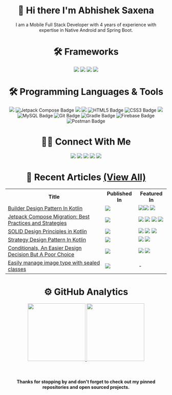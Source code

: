 <h1 align="center">👋 Hi there I'm Abhishek Saxena</h1>

<p align="center">
I am a Mobile Full Stack Developer with 4 years of experience with expertise in Native Android and Spring Boot.
</p>

<h1 align="center">🛠 Frameworks</h1>
<p align="center">
<img src="https://img.shields.io/badge/Android-3DDC84?logo=android&logoColor=fff&style=for-the-badge"/>
<img src="https://img.shields.io/badge/Flutter-%2302569B.svg?style=for-the-badge&logo=Flutter&logoColor=white" />
<img src="https://img.shields.io/badge/Spring%20Boot-6DB33F?logo=springboot&logoColor=fff&style=for-the-badge"/>
<img src="https://img.shields.io/badge/Angular-DD0031?logo=angular&logoColor=fff&style=for-the-badge"/>
</p>

<h1 align="center">🛠 Programming Languages & Tools</h1>
<p align="center">
<img src="https://img.shields.io/badge/Kotlin-7F52FF?logo=kotlin&logoColor=fff&style=for-the-badge"/>
<img src="https://img.shields.io/badge/Jetpack%20Compose-4285F4?logo=jetpackcompose&logoColor=fff&style=for-the-badge" alt="Jetpack Compose Badge">
<img src="https://img.shields.io/badge/OpenJDK-FFF?logo=openjdk&logoColor=000&style=for-the-badge"/>
<img src="https://img.shields.io/badge/dart-%230175C2.svg?style=for-the-badge&logo=dart&logoColor=white" />
<img src="https://img.shields.io/badge/HTML5-E34F26?logo=html5&logoColor=fff&style=for-the-badge" alt="HTML5 Badge">
<img src="https://img.shields.io/badge/CSS3-1572B6?logo=css3&logoColor=fff&style=for-the-badge" alt="CSS3 Badge">
<img src="https://img.shields.io/badge/TypeScript-3178C6?logo=typescript&logoColor=fff&style=for-the-badge"/>
<img src="https://img.shields.io/badge/MySQL-4479A1?logo=mysql&logoColor=fff&style=for-the-badge" alt="MySQL Badge">
<img src="https://img.shields.io/badge/Git-F05032?logo=git&logoColor=fff&style=for-the-badge" alt="Git Badge">
<img src="https://img.shields.io/badge/Gradle-02303A?logo=gradle&logoColor=fff&style=for-the-badge" alt="Gradle Badge">
<img src="https://img.shields.io/badge/Firebase-FFCA28?logo=firebase&logoColor=000&style=for-the-badge" alt="Firebase Badge">
<img src="https://img.shields.io/badge/Postman-FF6C37?logo=postman&logoColor=fff&style=for-the-badge" alt="Postman Badge">
</p>
<h1 align="center">🤝🏻 Connect With Me</h1>
<p align="center">
<a href="https://5abhisheksaxena.medium.com/" target="_blank" rel="noopener noreferrer"><img src="https://img.shields.io/badge/Medium-000?logo=medium&logoColor=fff&style=for-the-badge"/></a>
<a href="https://www.linkedin.com/in/5abhisheksaxena/" target="_blank" rel="noopener noreferrer"><img src="https://img.shields.io/badge/LinkedIn-0A66C2?logo=linkedin&logoColor=fff&style=for-the-badge"/></a>
<a href="https://twitter.com/intent/follow?screen_name=5abhisheks&tw_p=followbutton" target="_blank" rel="noopener noreferrer"><img src="https://img.shields.io/badge/Twitter-1DA1F2?logo=twitter&logoColor=fff&style=for-the-badge"/></a>
<a href="https://www.instagram.com/developing.developer/" target="_blank" rel="noopener noreferrer"><img src="https://img.shields.io/badge/Instagram-E4405F?logo=instagram&logoColor=fff&style=for-the-badge"/></a>
<a href="https://www.youtube.com/channel/UC8Gl9fv7A1ipE3EaOMzxCSg" target="_blank" rel="noopener noreferrer"><img src="https://img.shields.io/badge/YouTube-F00?logo=youtube&logoColor=fff&style=for-the-badge"/></a>
</p>

<h1 align="center">📖 Recent Articles <a href="https://5abhisheksaxena.medium.com/">(View All)</a></h1>

<table>
  <tr>
    <th>Title</th>
    <th>Published In</th>
    <th>Featured In</th>
  </tr>
  <tr>
    <td><a href="https://proandroiddev.com/builder-design-pattern-in-kotlin-c52e41bd6020">Builder Design Pattern In Kotlin</a></td>
    <td><a href="https://proandroiddev.com/builder-design-pattern-in-kotlin-c52e41bd6020"><img src="https://img.shields.io/badge/-ProAndroidDev-%23000000?logo=medium&style=for-the-badge"/></a></td>
    <td><a href="https://devlibrary.withgoogle.com/authors/abhisheksaxena"><img src="https://img.shields.io/badge/-Dev%20Library-blue?style=for-the-badge&logo=google"/></a><a href="https://androidweekly.net/issues/issue-575"><img src="https://img.shields.io/badge/androidweekly.net-Issue%20%23575-%23129bc9?style=for-the-badge"/></a> <a href="https://us12.campaign-archive.com/?u=f39692e245b94f7fb693b6d82&id=a5a3a49c56"><img src="https://img.shields.io/badge/kotlinweekly.net-Issue%20%23360-%237a4fbb?style=for-the-badge"/></a></td>
  </tr>
  <tr>
    <td><a href="https://proandroiddev.com/migration-to-jetpack-compose-for-a-legacy-application-3bf256df2ebe">Jetpack Compose Migration: Best Practices and Strategies</a></td>
    <td><a href="https://proandroiddev.com/migration-to-jetpack-compose-for-a-legacy-application-3bf256df2ebe"><img src="https://img.shields.io/badge/-ProAndroidDev-%23000000?logo=medium&style=for-the-badge"/></a></td>
    <td><a href="https://devlibrary.withgoogle.com/authors/abhisheksaxena"><img src="https://img.shields.io/badge/-Dev%20Library-blue?style=for-the-badge&logo=google"/></a> <a href="https://developers.googleblog.com/2023/02/google-dev-library-letters-18th-edition.html"><img src="https://img.shields.io/badge/Dev%20Library%20Letters-Issue%20%2318-blue?style=for-the-badge&logo=google"/></a> <a href="https://androidweekly.net/issues/issue-551"><img src="https://img.shields.io/badge/androidweekly.net-Issue%20%23551-%23129bc9?style=for-the-badge"/></a> <a href="https://us12.campaign-archive.com/?u=f39692e245b94f7fb693b6d82&id=1cea211a6d"><img src="https://img.shields.io/badge/kotlinweekly.net-Issue%20%23336-%237a4fbb?style=for-the-badge"/></a></td>
  </tr>
  
  <tr>
    <td><a href="https://proandroiddev.com/solid-design-principles-in-kotlin-79100c670df1">SOLID Design Principles in Kotlin</a></td>
    <td><a href="https://proandroiddev.com/solid-design-principles-in-kotlin-79100c670df1"><img src="https://img.shields.io/badge/-ProAndroidDev-%23000000?logo=medium&style=for-the-badge"/></a></td>
    <td><a href="https://devlibrary.withgoogle.com/authors/abhisheksaxena"><img src="https://img.shields.io/badge/-Dev%20Library-blue?style=for-the-badge&logo=google"/></a> <a href="https://androidweekly.net/issues/issue-548"><img src="https://img.shields.io/badge/androidweekly.net-Issue%20%23548-%23129bc9?style=for-the-badge"/></a> <a href="https://us12.campaign-archive.com/?u=f39692e245b94f7fb693b6d82&id=dae9760573"><img src="https://img.shields.io/badge/kotlinweekly.net-Issue%20%23333-%237a4fbb?style=for-the-badge"/></a></td>
  </tr>
  
  <tr>
    <td><a href="https://proandroiddev.com/strategy-design-pattern-in-kotlin-afaa5ed90932">Strategy Design Pattern In Kotlin</a></td>
    <td><a href="https://proandroiddev.com/strategy-design-pattern-in-kotlin-afaa5ed90932"><img src="https://img.shields.io/badge/-ProAndroidDev-%23000000?logo=medium&style=for-the-badge"/></a></td>
    <td><a href="https://devlibrary.withgoogle.com/authors/abhisheksaxena"><img src="https://img.shields.io/badge/-Dev%20Library-blue?style=for-the-badge&logo=google"/></a> <a href="https://mailchi.mp/kotlinweekly/kotlin-weekly-316"><img src="https://img.shields.io/badge/kotlinweekly.net-Issue%20%23316-%237a4fbb?style=for-the-badge"/></a></td>
  
  <tr>
    <td><a href="https://proandroiddev.com/conditionals-an-easier-design-decision-but-a-poor-choice-16a8d65c9de1">Conditionals, An Easier Design Decision But A Poor Choice</a></td>
    <td><a href="https://proandroiddev.com/conditionals-an-easier-design-decision-but-a-poor-choice-16a8d65c9de1"><img src="https://img.shields.io/badge/-ProAndroidDev-%23000000?logo=medium&style=for-the-badge"/></a></td>
    <td><a href="https://devlibrary.withgoogle.com/authors/abhisheksaxena"><img src="https://img.shields.io/badge/-Dev%20Library-blue?style=for-the-badge&logo=google"/></a> <a href="https://androidweekly.net/issues/issue-499"><img src="https://img.shields.io/badge/androidweekly.net-Issue%20%23499-%23129bc9?style=for-the-badge"/></a></td>
  </tr>
  
  <tr>
    <td><a href="https://5abhisheksaxena.medium.com/easily-manage-image-type-with-sealed-classes-4e361c6f4db9">Easily manage image type with sealed classes</a></td>
    <td><a href="https://5abhisheksaxena.medium.com/easily-manage-image-type-with-sealed-classes-4e361c6f4db9"><img src="https://img.shields.io/badge/gitconnected-Level Up Coding-%23000000?logo=medium&style=for-the-badge"/></a></td>
    <td>-</td>
  </tr>
</table>
</div>

<h1 align="center">⚙️ GitHub Analytics</h1>
<div align="center">
<a href="https://github.com/5AbhishekSaxena">
<img height="180em" src="https://github-readme-stats.vercel.app/api?username=5AbhishekSaxena&&show_icons=true&title_color=ffffff&icon_color=ffffff&text_color=daf7dc&bg_color=151515"/>
<img height="180em" src="https://github-readme-stats-eight-theta.vercel.app/api/top-langs/?username=5AbhishekSaxena&layout=compact&&show_icons=true&title_color=ffffff&icon_color=ffffff&text_color=daf7dc&bg_color=151515"/>
</a>
</div>

<br>
<br>
<h4 align="center">
Thanks for stopping by and don't forget to check out my pinned repositories and open sourced projects.
</h4>
